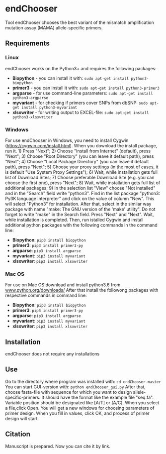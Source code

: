 # endChooser
Tool endChooser chooses the best variant of the mismatch amplification mutation assay (MAMA) allele-specific primers.

## Requirements
### Linux
endChooser works on the Python3+ and requires the following packages:
* **Biopython** - you can install it with: `sudo apt-get install python3-biopython`
* **primer3** - you can install it with: `sudo apt-get install python3-primer3`
* **argparse** - for use command-line parameters: `sudo apt-get install python3-argparse`
* **myvariant** - for checking if primers cover SNPs from dbSNP: `sudo apt-get install python3-myvariant`
* **xlsxwriter** - for writing output to EXCEL-file: `sudo apt-get install python3-xlsxwriter`

### Windows
For use endChooser in Windows, you need to install Cygwin (https://cygwin.com/install.html). When you download the install package, run it. 1) Press "Next"; 2) Choose "Install from Internet" (default), press "Next"; 3) Choose "Root Directory" (you can leave it default path), press "Next"; 4) Choose "Local Package Directory" (you can leave it default path), press "Next"; 5) Choose your proxy settings (in the most of cases, it is default "Use System Proxy Settings"); 6) Wait, while installation gets full list of Download Sites; 7) Choose preferable Download Site (e.g. you can choose the first one), press "Next"; 8) Wait, while installation gets full list of additional packages; 9) In the selection list "View" choose "Not installed" and in the "Search" field write "python3". Find in the list package "python3: Py3K language interpreter" and click on the value of column "New". This will select "Python3" for installation. After that, select in the similar way package with name "make: The GNU version of the 'make' utility". Do not forget to write "make" in the Search field. Press "Next" and "Next". Wait, while installation is completed.
Then, run istalled Cygwin and install additional python packages with the following commands in the command line:
* **Biopython**: `pip3 install biopython`
* **primer3**: `pip3 install primer3-py`
* **argparse**: `pip3 install argparse`
* **myvariant**: `pip3 install myvariant`
* **xlsxwriter**: `pip3 install xlsxwriter`

### Mac OS
For use on Mac OS download and install python3.6 from www.python.org/downloads/
After that install the followong packages with respective commands in command line:
* **Biopython**: `pip3 install biopython`
* **primer3**: `pip3 install primer3-py`
* **argparse**: `pip3 install argparse`
* **myvariant**: `pip3 install myvariant`
* **xlsxwriter**: `pip3 install xlsxwriter`

## Installation
endChooser does not require any installations

## Use
Go to the directory where program was installed with:
`cd endChooser-master`
You can start GUI-version with:
`python endChooser_gui.py`
After that, choose fasta-file with sequence for which you want to design allele-specific-primers. It should have the format like the example file "seq.fa". Variable position should be designated like [A/T] or (A/C). When you select a file,click Open. You will get a new windows for choosing parameters of primer design. When you fill in values, click OK, and process of primer design will start.
## Citation
Manuscript is prepared. Now you can cite it by link.
